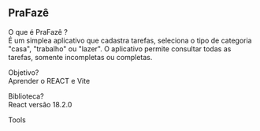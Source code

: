 ## PraFazê

O que é PraFazê  ? <br>
É um simplea aplicativo que cadastra tarefas, seleciona o tipo de categoria "casa", "trabalho" ou "lazer". O aplicativo permite consultar todas as tarefas, somente incompletas ou completas.

Objetivo?<br>
Aprender o REACT e Vite

Biblioteca?<br>
React versão 18.2.0

Tools